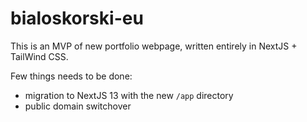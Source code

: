 # bialoskorski-eu

This is an MVP of new portfolio webpage, written entirely in NextJS + TailWind CSS.

Few things needs to be done:
* migration to NextJS 13 with the new `/app` directory
* public domain switchover
